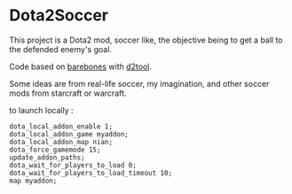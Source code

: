 Dota2Soccer
===========

This project is a Dota2 mod, soccer like, the objective being to get a ball to the defended enemy's goal.

Code based on [barebones](https://github.com/bmddota/barebones/) with [d2tool](https://github.com/D2Modding/d2tool).

Some ideas are from real-life soccer, my imagination, and other soccer mods from starcraft or warcraft.

to launch locally :

    dota_local_addon_enable 1;
    dota_local_addon_game myaddon;
    dota_local_addon_map nian;
    dota_force_gamemode 15;
    update_addon_paths;
    dota_wait_for_players_to_load 0;
    dota_wait_for_players_to_load_timeout 10;
    map myaddon;